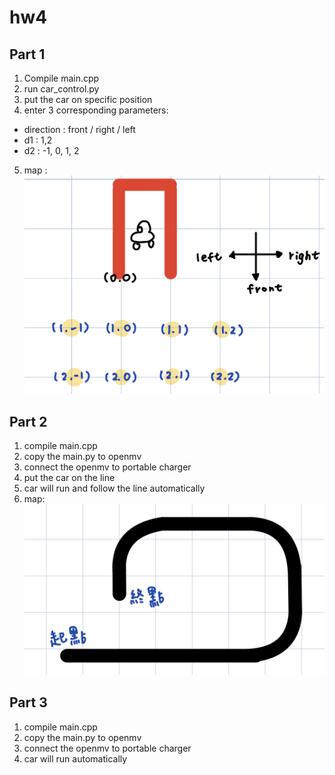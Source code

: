 # hw4

## Part 1

1. Compile main.cpp
2. run car_control.py
3. put the car on specific position
4. enter 3 corresponding parameters:
  - direction : front / right / left
  - d1 : 1,2
  - d2 : -1, 0, 1, 2
5. map : 
![](https://github.com/Yu-Hsuan-Chen/hw4/blob/main/reverse_parking/IMG_3E9D4937EFDF-1.jpeg)

## Part 2
1. compile main.cpp
2. copy the main.py to openmv
3. connect the openmv to portable charger
4. put the car on the line
5. car will run and follow the line automatically
6. map:
![](https://github.com/Yu-Hsuan-Chen/hw4/blob/main/detect_line/IMG_0F083372617B-1.jpeg)

## Part 3
1. compile main.cpp
2. copy the main.py to openmv
3. connect the openmv to portable charger
4. car will run automatically
